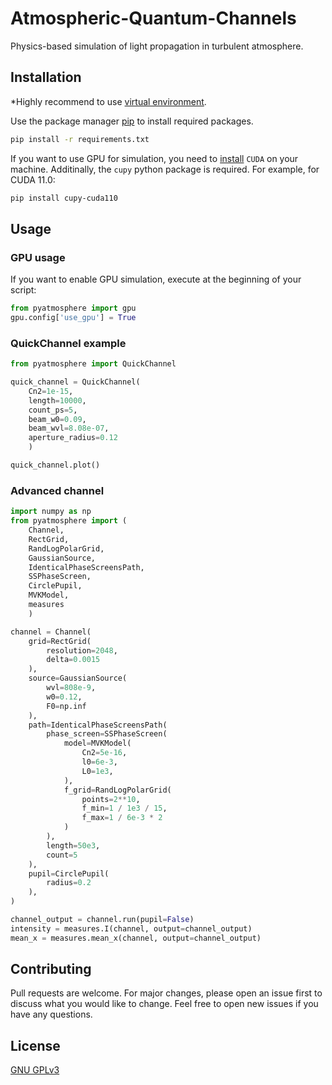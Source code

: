 # Atmospheric-Quantum-Channels

Physics-based simulation of light propagation in turbulent atmosphere.

## Installation
*Highly recommend to use [virtual environment](https://packaging.python.org/en/latest/guides/installing-using-pip-and-virtual-environments/).

Use the package manager [pip](https://pip.pypa.io/en/stable/) to install required packages.

```bash
pip install -r requirements.txt
```

If you want to use GPU for simulation, you need to [install](https://docs.nvidia.com/cuda/cuda-installation-guide-linux/index.html#package-manager-installation) `CUDA` on your machine.
Additinally, the `cupy` python package is required. For example, for CUDA 11.0:
```bash
pip install cupy-cuda110
```

## Usage
### GPU usage

If you want to enable GPU simulation, execute at the beginning of your script:

```python
from pyatmosphere import gpu
gpu.config['use_gpu'] = True
```

### QuickChannel example

```python
from pyatmosphere import QuickChannel

quick_channel = QuickChannel(
    Cn2=1e-15,
    length=10000,
    count_ps=5,
    beam_w0=0.09,
    beam_wvl=8.08e-07,
    aperture_radius=0.12
    )

quick_channel.plot()
```

### Advanced channel

```python
import numpy as np
from pyatmosphere import (
    Channel,
    RectGrid,
    RandLogPolarGrid,
    GaussianSource,
    IdenticalPhaseScreensPath,
    SSPhaseScreen,
    CirclePupil,
    MVKModel,
    measures
    )

channel = Channel(
    grid=RectGrid(
        resolution=2048, 
        delta=0.0015
    ),
    source=GaussianSource(
        wvl=808e-9,
        w0=0.12,
        F0=np.inf
    ),
    path=IdenticalPhaseScreensPath(
        phase_screen=SSPhaseScreen(
            model=MVKModel(
                Cn2=5e-16,
                l0=6e-3,
                L0=1e3,
            ),
            f_grid=RandLogPolarGrid(
                points=2**10, 
                f_min=1 / 1e3 / 15, 
                f_max=1 / 6e-3 * 2
            )
        ),
        length=50e3,
        count=5
    ),
    pupil=CirclePupil(
        radius=0.2
    ),
)

channel_output = channel.run(pupil=False)
intensity = measures.I(channel, output=channel_output)
mean_x = measures.mean_x(channel, output=channel_output)
```

## Contributing
Pull requests are welcome. For major changes, please open an issue first to discuss what you would like to change.
Feel free to open new issues if you have any questions.

## License
[GNU GPLv3](https://choosealicense.com/licenses/gpl-3.0/)
